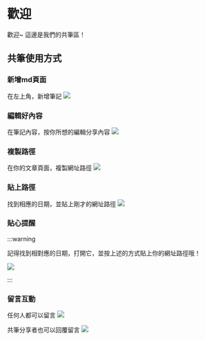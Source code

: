 # 歡迎

歡迎~ 
這邊是我們的共筆區！

## 共筆使用方式

### 新增md頁面
在左上角，新增筆記
![](https://i.imgur.com/mfl3Cl1.png)

### 編輯好內容
在筆記內容，按你所想的編輯分享內容
![](https://i.imgur.com/vkLWBTr.png)

### 複製路徑
在你的文章頁面，複製網址路徑
![](https://i.imgur.com/s1URVBZ.png)

### 貼上路徑
找到相應的日期，並貼上剛才的網址路徑
![](https://i.imgur.com/aDdQTHA.png)



### 貼心提醒
:::warning

記得找到相對應的日期，打開它，並按上述的方式貼上你的網址路徑哦！

![](https://i.imgur.com/FsCqYzU.png)

:::

### 留言互動
任何人都可以留言
![](https://i.imgur.com/SAENGRX.png)

共筆分享者也可以回覆留言
![](https://i.imgur.com/zvE4zyz.gif)



